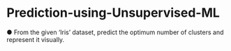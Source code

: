 # Prediction-using-Unsupervised-ML
● From the given ‘Iris’ dataset, predict the optimum number of clusters and represent it visually. 
